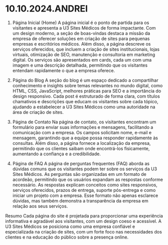 # 10.10.2024.ANDREI

1. Página Inicial (Home)
A página inicial é o ponto de partida para os visitantes e apresenta a U3 Sites Médicos de forma impactante. Com um design moderno, a seção de boas-vindas destaca a missão da empresa de oferecer soluções em criação de sites para pequenas empresas e escritórios médicos. Além disso, a página descreve os serviços oferecidos, que incluem a criação de sites institucionais, lojas virtuais, otimização de SEO, manutenção e consultoria em marketing digital. Os serviços são apresentados em cards, cada um com uma imagem e uma descrição detalhada, permitindo que os visitantes entendam rapidamente o que a empresa oferece.

2. Página do Blog
A seção do blog é um espaço dedicado a compartilhar conhecimento e insights sobre temas relevantes no mundo digital, como HTML, CSS, JavaScript, melhores práticas para SEO e a importância do design responsivo. Cada post é estruturado de forma clara, com títulos chamativos e descrições que educam os visitantes sobre cada tópico, ajudando a estabelecer a U3 Sites Médicos como uma autoridade na área de criação de sites.

3. Página de Contato
Na página de contato, os visitantes encontram um formulário para enviar suas informações e mensagens, facilitando a comunicação com a empresa. Os campos solicitam nome, e-mail e mensagem, garantindo que a equipe possa responder rapidamente às consultas. Além disso, a página fornece a localização da empresa, permitindo que os clientes saibam onde encontrá-los fisicamente, aumentando a confiança e a credibilidade.

4. Página de FAQ
A página de perguntas frequentes (FAQ) aborda as dúvidas comuns que os visitantes podem ter sobre os serviços da U3 Sites Médicos. As perguntas são organizadas em um formato de acordeão, permitindo que os usuários expandam as respostas conforme necessário. As respostas explicam conceitos como sites responsivos, serviços oferecidos, prazos de entrega, suporte pós-entrega e como iniciar um projeto com a empresa. Esse formato não apenas esclarece dúvidas, mas também demonstra a transparência da empresa em relação aos seus serviços.

Resumo
Cada página do site é projetada para proporcionar uma experiência informativa e agradável aos visitantes, com um design coeso e acessível. A U3 Sites Médicos se posiciona como uma empresa confiável e especializada na criação de sites, com um forte foco nas necessidades dos clientes e na educação do público sobre a presença online.
